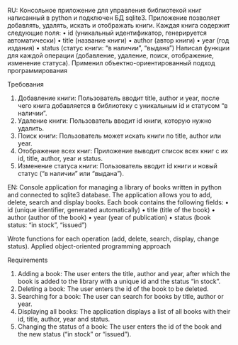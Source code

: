 RU:
Консольное приложение для управления библиотекой книг написанный в python и подключен БД sqlite3.
Приложение позволяет добавлять, удалять, искать и отображать книги. Каждая книга содержит следующие поля:
 • id (уникальный идентификатор, генерируется автоматически)
 • title (название книги)
 • author (автор книги)
 • year (год издания)
 • status (статус книги: “в наличии”, “выдана”)
 Написал функции для каждой операции (добавление, удаление, поиск, отображение, изменение статуса).
 Применил объектно-ориентированный подход программирования

 Требования
 1. Добавление книги: Пользователь вводит title, author и year, после чего книга добавляется в библиотеку
    с уникальным id и статусом “в наличии”.
 2. Удаление книги: Пользователь вводит id книги, которую нужно удалить.
 3. Поиск книги: Пользователь может искать книги по title, author или year.
 4. Отображение всех книг: Приложение выводит список всех книг с их id, title, author, year и status.
 5. Изменение статуса книги: Пользователь вводит id книги и новый статус (“в наличии” или “выдана”).


EN:
Console application for managing a library of books written in python and connected to sqlite3 database.
The application allows you to add, delete, search and display books. Each book contains the following fields:
• id (unique identifier, generated automatically)
• title (title of the book)
• author (author of the book)
• year (year of publication)
• status (book status: “in stock”, “issued”)

Wrote functions for each operation (add, delete, search, display, change status).
Applied object-oriented programming approach

Requirements
1. Adding a book: The user enters the title, author and year, after which the book is added to the library
with a unique id and the status “in stock”.
2. Deleting a book: The user enters the id of the book to be deleted.
3. Searching for a book: The user can search for books by title, author or year.
4. Displaying all books: The application displays a list of all books with their id, title, author, year and status.
5. Changing the status of a book: The user enters the id of the book and the new status (“in stock” or “issued”).
